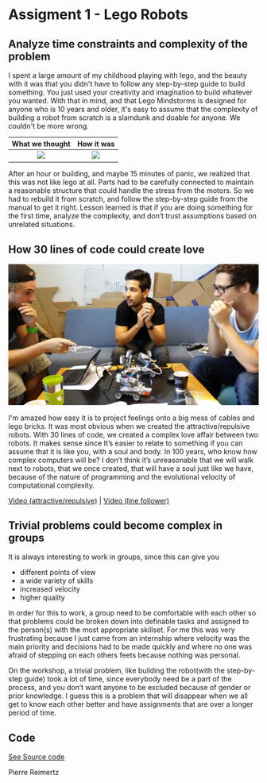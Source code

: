 Assigment 1 - Lego Robots
=========================

## Analyze time constraints and complexity of the problem


I spent a large amount of my childhood playing with lego, and the beauty with it was
that you didn't have to follow any step-by-step guide to build something. You just used your 
creativity and imagination to build whatever you wanted. With that in mind, and that Lego Mindstorms is designed for anyone who is 10 years and older, it's easy to assume that the complexity of building a robot from scratch is a slamdunk and doable for anyone. We couldn't be more wrong.

| What we thought        | How it was           |
|:-------------:|:-------------:|
| ![](http://ir0.mobify.com/320/http://www.wjnlib.org/wp-content/uploads/2014/01/lego-1-630x0.jpg) |  ![](http://ir0.mobify.com/320/http://cdn.arstechnica.net/wp-content/uploads/2013/08/ev3_listing.jpg) |

After an hour or building, and maybe 15 minutes of panic, we realized that this was not like lego at all. Parts had to be carefully connected to maintain a reasonable structure that could handle the stress from the motors. So we had to rebuild it from scratch, and follow the step-by-step guide from the manual to get it right. Lesson learned is that if you are doing something for the first time, analyze the complexity, and don’t trust assumptions based on unrelated situations.



## How 30 lines of code could create love
![](/lego-robots/images/robot.jpg)


I'm amazed how easy it is to project feelings onto a big mess of cables and lego bricks. It was most obvious when we created the attractive/repulsive robots. With 30 lines of code, we created a complex love affair between two robots. It makes sense since It’s easier to relate to something if you can assume that it is like you, with a soul and body.  In 100 years, who know how complex computers will be? I don’t think it’s unreasonable that we will walk next to robots, that we once created, that will have a soul just like we have, because of the nature of programming and the evolutional velocity of computational complexity.

[Video (attractive/repulsive)](https://drive.google.com/file/d/0B9xPcVM2dIyuOHRTT1Q2VFV1THM/edit?usp=sharing) | [Video (line follower) ](/lego-robots/videos/line.mp4)

## Trivial problems could become complex in groups
It is always interesting to work in groups, since this can give you 

* different points of view
* a wide variety of skills
* increased velocity
* higher quality

In order for this to work, a group need to be comfortable with each other so that problems could be broken down into definable tasks and assigned to the person(s) with the most appropriate  skillset. For me this was very frustrating because I just came from an internship where velocity was the main priority and decisions had to be made quickly and where no one was afraid of stepping on each others feets because nothing was personal.

On the workshop, a trivial problem, like building the robot(with the step-by-step guide) took a lot of time, since everybody need be a part of the process, and you don’t want anyone to be excluded because of gender or prior knowledge. I guess this is a problem that will disappear when we all get to know each other better and have assignments that are over a longer period of time. 

## Code

[See Source code](/lego-robots/code/)




Pierre Reimertz

